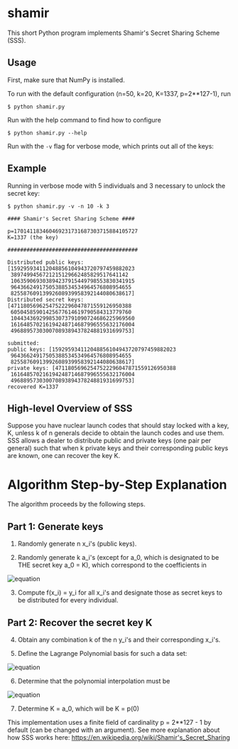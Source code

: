 # shamir

This short Python program implements Shamir's Secret Sharing Scheme (SSS).

## Usage

First, make sure that NumPy is installed.

To run with the default configuration (n=50, k=20, K=1337, p=2**127-1), run
```
$ python shamir.py
```

Run with the help command to find how to configure
```
$ python shamir.py --help
```

Run with the `-v` flag for verbose mode, which prints out all of the keys:

## Example

Running in verbose mode with 5 individuals and 3 necessary to unlock the secret key:

```
$ python shamir.py -v -n 10 -k 3
```

```
#### Shamir's Secret Sharing Scheme ####

p=170141183460469231731687303715884105727
K=1337 (the key)

#########################################

Distributed public keys:
[159295934112048856104943720797459882023
 3897499456721215129662485829517641142
 106359069303894237915449798553830341915
 96436624917505388534534964576808954655
 82558760913992608939958392144080638617]
Distributed secret keys:
[47118056962547522296047871559126950388
 60504585901425677614619790584313779760
 104434369299853073791090724686225969560
 161648570216194248714687996555632176004
 49688957303007089389437824881931699753]

submitted:
public keys: [159295934112048856104943720797459882023
 96436624917505388534534964576808954655
 82558760913992608939958392144080638617]
private keys: [47118056962547522296047871559126950388
 161648570216194248714687996555632176004
 49688957303007089389437824881931699753]
recovered K=1337
```

## High-level Overview of SSS

Suppose you have nuclear launch codes that should stay locked with a key, K, unless k of
n generals decide to obtain the launch codes and use them. SSS allows a dealer to distribute
public and private keys (one pair per general) such that when k private keys and their corresponding
public keys are known, one can recover the key K.

# Algorithm Step-by-Step Explanation

The algorithm proceeds by the following steps.

## Part 1: Generate keys

1. Randomly generate n x_i's (public keys).

2. Randomly generate k a_i's (except for a_0, which is designated to be THE secret key a_0 = K),
which correspond to the coefficients in

![equation](http://www.sciweavers.org/upload/Tex2Img_1579595743/render.png)

3. Compute f(x_i) = y_i for all x_i's and designate those as secret keys to be
distributed for every individual.

## Part 2: Recover the secret key K
4. Obtain any combination k of the n y_i's and their corresponding x_i's.

5. Define the Lagrange Polynomial basis for such a data set:

![equation](http://www.sciweavers.org/upload/Tex2Img_1579595968/render.png)

6. Determine that the polynomial interpolation must be

![equation](http://www.sciweavers.org/upload/Tex2Img_1579595772/render.png)

7. Determine K = a_0, which will be K = p(0)

This implementation uses a finite field of cardinality p = 2**127 - 1 by default (can be changed with
an argument). See more explanation about how SSS works here:
https://en.wikipedia.org/wiki/Shamir's_Secret_Sharing
